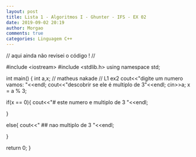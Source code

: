 ```yaml
---
layout: post
title: Lista 1 - Algoritmos I - Ghunter - IFS - EX 02
date: 2019-09-02 20:19
author: Morgao
comments: true
categories: Linguagem C++
---
```

// aqui ainda não revisei o código ! //

#include &lt;iostream&gt;
#include &lt;stdlib.h&gt;
using namespace std;

int main() {
int a,x;
// matheus nakade
// L1 ex2
cout&lt;&lt;"digite um numero vamos: "&lt;&lt;endl;
cout&lt;&lt;"descobrir se ele é multiplo de 3"&lt;&lt;endl;
cin&gt;&gt;a;
x = a % 3;

if(x == 0){
cout&lt;&lt;"# este numero e multiplo de 3 "&lt;&lt;endl;

}

else{
cout&lt;&lt;" ## nao multiplo de 3 "&lt;&lt;endl;

}

return 0;
}
